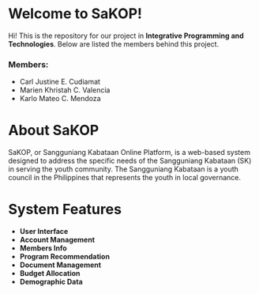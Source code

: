# Welcome to SaKOP!

Hi! This is the repository for our project in  **Integrative Programming and Technologies**. Below are listed the members behind this project.

### Members:
- Carl Justine E. Cudiamat
- Marien Khristah C. Valencia
- Karlo Mateo C. Mendoza

# About SaKOP
SaKOP, or Sangguniang Kabataan Online Platform, is a web-based system designed to address the specific needs of the Sangguniang Kabataan (SK) in serving the youth community. The Sangguniang Kabataan is a youth council in the Philippines that represents the youth in local governance.

# System Features

- **User Interface**
- **Account Management**
- **Members Info**
- **Program Recommendation**
- **Document Management**
- **Budget Allocation**
- **Demographic Data**
